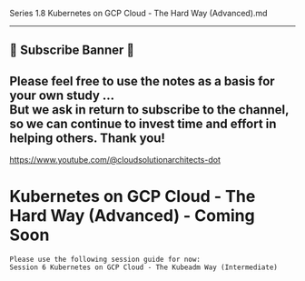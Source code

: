 Series 1.8 Kubernetes on GCP Cloud - The Hard Way (Advanced).md
***************************************************************

## 🌟 Subscribe Banner 🌟
## Please feel free to use the notes as a basis for your own study ... <br>But we ask in return to subscribe to the channel, so we can continue to invest time and effort in helping others. Thank you! 
https://www.youtube.com/@cloudsolutionarchitects-dot

# Kubernetes on GCP Cloud - The Hard Way (Advanced) - Coming Soon

    Please use the following session guide for now:
    Session 6 Kubernetes on GCP Cloud - The Kubeadm Way (Intermediate)
